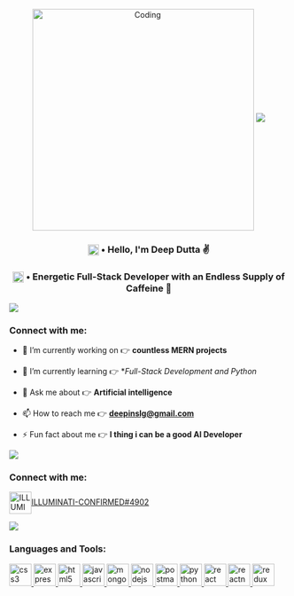 <p align="center">
<img align="center"  alt="Coding" width="400" src="https://cdn.dribbble.com/users/664063/screenshots/15373936/media/d1fd50845890a3f3aaf0921bb267a28a.gif">

<img src="https://user-images.githubusercontent.com/73097560/115834477-dbab4500-a447-11eb-908a-139a6edaec5c.gif">             

<h3 align="center" ><img align="center" src="https://img.icons8.com/office/512/employee-card.png" alt="css3" width="20" height="20"/> • Hello, I'm Deep Dutta ✌️</h3>
<h3 align="center" ><img align="center" src="https://img.icons8.com/color/512/code-file.png" alt="css3" width="20" height="20"/> • Energetic Full-Stack Developer with an Endless Supply of Caffeine 🍵</h3>
<img src="https://user-images.githubusercontent.com/73097560/115834477-dbab4500-a447-11eb-908a-139a6edaec5c.gif">


<h3 align="left">Connect with me:</h3>

- 🔭 I’m currently working on 👉 **countless MERN projects**

- 🌱 I’m currently learning 👉 **Full-Stack Development and Python*

- 💬 Ask me about 👉 **Artificial intelligence**

- 📫 How to reach me 👉 **deepinslg@gmail.com**

- ⚡ Fun fact about me 👉 **I thing i can be a good AI Developer**

<img src="https://user-images.githubusercontent.com/73097560/115834477-dbab4500-a447-11eb-908a-139a6edaec5c.gif">

<h3 align="left">Connect with me:</h3>
<p align="left">
<a href="https://discord.gg/ILLUMINATI-CONFIRMED#4902" target="blank"><img align="center" src="https://img.icons8.com/color/512/discord-new-logo.png" alt="ILLUMINATI-CONFIRMED#4902" height="40" width="40" />ILLUMINATI-CONFIRMED#4902</a>
</p>
<img src="https://user-images.githubusercontent.com/73097560/115834477-dbab4500-a447-11eb-908a-139a6edaec5c.gif"> 
<h3 align="left">Languages and Tools:</h3>
<p align="left"> <a href="https://www.w3schools.com/css/" target="_blank" rel="noreferrer"> <img src="https://img.icons8.com/color/512/css3.png" alt="css3" width="40" height="40"/> </a> <a href="https://expressjs.com" target="_blank" rel="noreferrer"> <img src="https://img.icons8.com/office/512/express-js.png" alt="express" width="40" height="40"/> </a> <a href="https://www.w3.org/html/" target="_blank" rel="noreferrer"> <img src="https://img.icons8.com/color/512/html-5.png" alt="html5" width="40" height="40"/> </a> <a href="https://developer.mozilla.org/en-US/docs/Web/JavaScript" target="_blank" rel="noreferrer"> <img src="https://img.icons8.com/color/512/javascript.png" alt="javascript" width="40" height="40"/> </a> <a href="https://www.mongodb.com/" target="_blank" rel="noreferrer"> <img src="https://img.icons8.com/color/512/mongodb.png" alt="mongodb" width="40" height="40"/> </a> <a href="https://nodejs.org" target="_blank" rel="noreferrer"> <img src="https://img.icons8.com/color/512/nodejs.png" alt="nodejs" width="40" height="40"/> </a> <a href="https://postman.com" target="_blank" rel="noreferrer"> <img src="https://static-00.iconduck.com/assets.00/postman-icon-497x512-beb7sy75.png" alt="postman" width="40" height="40"/> </a> <a href="https://www.python.org" target="_blank" rel="noreferrer"> <img src="https://img.icons8.com/color/512/python.png" alt="python" width="40" height="40"/> </a> <a href="https://reactjs.org/" target="_blank" rel="noreferrer"> <img src="https://img.icons8.com/color/512/react-native.png" alt="react" width="40" height="40"/> </a> <a href="https://reactnative.dev/" target="_blank" rel="noreferrer"> <img src="https://img.icons8.com/color/512/react-native.png" alt="reactnative" width="40" height="40"/> </a> <a href="https://redux.js.org" target="_blank" rel="noreferrer"> <img src="https://img.icons8.com/color/512/redux.png" alt="redux" width="40" height="40"/> </a> </p>
